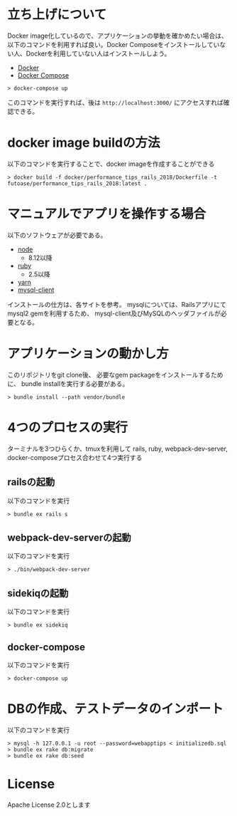 # 立ち上げについて

Docker image化しているので、アプリケーションの挙動を確かめたい場合は、以下のコマンドを利用すれば良い。Docker Composeをインストールしていない人、Dockerを利用していない人はインストールしよう。

- [Docker](https://www.docker.com/)
- [Docker Compose](https://docs.docker.com/compose/)

```
> docker-compose up
```

このコマンドを実行すれば、後は `http://localhost:3000/` にアクセスすれば確認できる。

# docker image buildの方法

以下のコマンドを実行することで、docker imageを作成することができる

```
> docker build -f docker/performance_tips_rails_2018/Dockerfile -t futoase/performance_tips_rails_2018:latest .
```

# マニュアルでアプリを操作する場合

以下のソフトウェアが必要である。

- [node](https://nodejs.org)
  - 8.12以降
- [ruby](https://www.ruby-lang.org/)
  - 2.5以降
- [yarn](https://yarnpkg.com/lang/en/)
- [mysql-client](https://dev.mysql.com/doc/refman/5.6/ja/programs-client.html)

インストールの仕方は、各サイトを参考。
mysqlについては、Railsアプリにてmysql2 gemを利用するため、
mysql-client及びMySQLのヘッダファイルが必要となる。

# アプリケーションの動かし方

このリポジトリをgit clone後、
必要なgem packageをインストールするために、
bundle installを実行する必要がある。

```
> bundle install --path vendor/bundle
```

# 4つのプロセスの実行

ターミナルを3つひらくか、tmuxを利用して
rails, ruby, webpack-dev-server, docker-composeプロセス合わせて4つ実行する

## railsの起動

以下のコマンドを実行

```
> bundle ex rails s
```

## webpack-dev-serverの起動

以下のコマンドを実行

```
> ./bin/webpack-dev-server
```

## sidekiqの起動

以下のコマンドを実行

```
> bundle ex sidekiq
```

## docker-compose

以下のコマンドを実行

```
> docker-compose up
```

# DBの作成、テストデータのインポート

以下のコマンドを実行

```
> mysql -h 127.0.0.1 -u root --password=webapptips < initializedb.sql
> bundle ex rake db:migrate
> bundle ex rake db:seed
```

# License

Apache License 2.0とします
